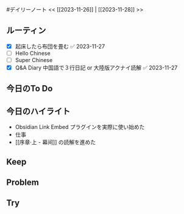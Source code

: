 #デイリーノート
<< [[2023-11-26]] | [[2023-11-28]] >>
## ルーティン
- [x] 起床したら布団を畳む ✅ 2023-11-27
- [ ] Hello Chinese
- [ ] Super Chinese
- [x] Q&A Diary 中国語で３行日記 or 大陸版アクナイ読解 ✅ 2023-11-27
## 今日のTo Do
## 今日のハイライト
- Obsidian Link Embed プラグインを実際に使い始めた
- 仕事
- [[序章·上 - 幕间]] の読解を進めた
## Keep
## Problem
## Try
